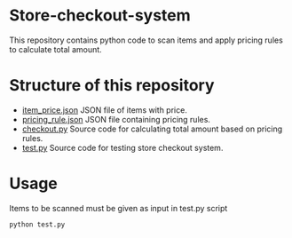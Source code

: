 # Store-checkout-system
This repository contains python code to  scan items and apply pricing rules to calculate total amount.

# Structure of this repository
* [item_price.json](/item_price.json/) JSON file of items with price.
* [pricing_rule.json](/test.py/) JSON file containing pricing rules.
* [checkout.py](/checkout.py/) Source code for calculating total amount based on pricing rules. 
* [test.py](/test.py/) Source code for testing store checkout system.

# Usage
Items to be scanned must be given as input in test.py script
```
python test.py
``` 
